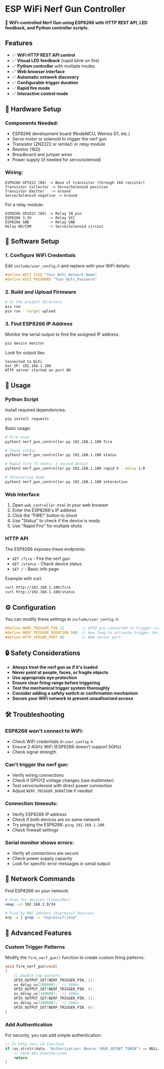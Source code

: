 # ESP WiFi Nerf Gun Controller

🎯 **WiFi-controlled Nerf Gun using ESP8266 with HTTP REST API, LED feedback, and Python controller scripts.**

## Features

- ✅ **WiFi HTTP REST API control**
- ✅ **Visual LED feedback** (rapid blink on fire)
- ✅ **Python controller** with multiple modes
- ✅ **Web browser interface**
- ✅ **Automatic network discovery**
- ✅ **Configurable trigger duration**
- ✅ **Rapid fire mode**
- ✅ **Interactive control mode**

## 🔧 Hardware Setup

### Components Needed:
- ESP8266 development board (NodeMCU, Wemos D1, etc.)
- Servo motor or solenoid to trigger the nerf gun
- Transistor (2N2222 or similar) or relay module
- Resistor (1kΩ)
- Breadboard and jumper wires
- Power supply (if needed for servo/solenoid)

### Wiring:
```
ESP8266 GPIO12 (D6) -> Base of transistor (through 1kΩ resistor)
Transistor Collector -> Servo/Solenoid positive
Transistor Emitter   -> Ground
Servo/Solenoid negative -> Ground
```

For a relay module:
```
ESP8266 GPIO12 (D6) -> Relay IN pin
ESP8266 3.3V        -> Relay VCC
ESP8266 GND         -> Relay GND
Relay NO/COM        -> Servo/Solenoid circuit
```

## 📝 Software Setup

### 1. Configure WiFi Credentials

Edit `include/user_config.h` and replace with your WiFi details:

```c
#define WIFI_SSID "Your_WiFi_Network_Name"
#define WIFI_PASSWORD "Your_WiFi_Password"
```

### 2. Build and Upload Firmware

```bash
# In the project directory
pio run
pio run --target upload
```

### 3. Find ESP8266 IP Address

Monitor the serial output to find the assigned IP address:

```bash
pio device monitor
```

Look for output like:
```
Connected to WiFi
Got IP: 192.168.1.100
HTTP server started on port 80
```

## 🎯 Usage

### Python Script

Install required dependencies:
```bash
pip install requests
```

Basic usage:
```bash
# Fire once
python3 nerf_gun_controller.py 192.168.1.100 fire

# Check status
python3 nerf_gun_controller.py 192.168.1.100 status

# Rapid fire (5 shots, 1 second delay)
python3 nerf_gun_controller.py 192.168.1.100 rapid 5 --delay 1.0

# Interactive mode
python3 nerf_gun_controller.py 192.168.1.100 interactive
```

### Web Interface

1. Open `web_controller.html` in your web browser
2. Enter the ESP8266's IP address
3. Click the "FIRE!" button to shoot
4. Use "Status" to check if the device is ready
5. Use "Rapid Fire" for multiple shots

### HTTP API

The ESP8266 exposes these endpoints:

- `GET /fire` - Fire the nerf gun
- `GET /status` - Check device status
- `GET /` - Basic info page

Example with curl:
```bash
curl http://192.168.1.100/fire
curl http://192.168.1.100/status
```

## ⚙️ Configuration

You can modify these settings in `include/user_config.h`:

```c
#define NERF_TRIGGER_PIN 12        // GPIO pin connected to trigger circuit
#define NERF_TRIGGER_DURATION 500  // How long to activate trigger (ms)
#define HTTP_SERVER_PORT 80        // Web server port
```

## 🔒 Safety Considerations

- **Always treat the nerf gun as if it's loaded**
- **Never point at people, faces, or fragile objects**
- **Use appropriate eye protection**
- **Ensure clear firing range before triggering**
- **Test the mechanical trigger system thoroughly**
- **Consider adding a safety switch or confirmation mechanism**
- **Secure your WiFi network to prevent unauthorized access**

## 🛠️ Troubleshooting

### ESP8266 won't connect to WiFi:
- Check WiFi credentials in `user_config.h`
- Ensure 2.4GHz WiFi (ESP8266 doesn't support 5GHz)
- Check signal strength

### Can't trigger the nerf gun:
- Verify wiring connections
- Check if GPIO12 voltage changes (use multimeter)
- Test servo/solenoid with direct power connection
- Adjust `NERF_TRIGGER_DURATION` if needed

### Connection timeouts:
- Verify ESP8266 IP address
- Check if both devices are on same network
- Try pinging the ESP8266: `ping 192.168.1.100`
- Check firewall settings

### Serial monitor shows errors:
- Verify all connections are secure
- Check power supply capacity
- Look for specific error messages in serial output

## 📡 Network Commands

Find ESP8266 on your network:
```bash
# Scan for devices (Linux/Mac)
nmap -sn 192.168.1.0/24

# Find by MAC address (Espressif devices)
arp -a | grep -i "espressif\|esp"
```

## 🔄 Advanced Features

### Custom Trigger Patterns
Modify the `fire_nerf_gun()` function to create custom firing patterns:

```c
void fire_nerf_gun(void)
{
    // Double tap pattern
    GPIO_OUTPUT_SET(NERF_TRIGGER_PIN, 1);
    os_delay_us(200000);  // 200ms
    GPIO_OUTPUT_SET(NERF_TRIGGER_PIN, 0);
    os_delay_us(100000);  // 100ms
    GPIO_OUTPUT_SET(NERF_TRIGGER_PIN, 1);
    os_delay_us(200000);  // 200ms
    GPIO_OUTPUT_SET(NERF_TRIGGER_PIN, 0);
}
```

### Add Authentication
For security, you can add simple authentication:

```c
// In http_recv_cb function
if (os_strstr(data, "Authorization: Bearer YOUR_SECRET_TOKEN") == NULL) {
    // Send 401 Unauthorized
    return;
}
```

